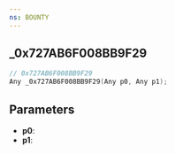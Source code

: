 ```yaml
---
ns: BOUNTY
---
```

## _0x727AB6F008BB9F29

```c
// 0x727AB6F008BB9F29
Any _0x727AB6F008BB9F29(Any p0, Any p1);
```

## Parameters
* **p0**:
* **p1**:
